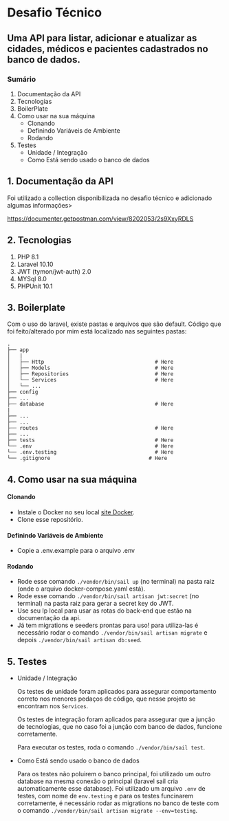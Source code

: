 # Desafio Técnico

## Uma API para listar, adicionar e atualizar as cidades, médicos e pacientes cadastrados no banco de dados.

### Sumário

1. Documentação da API
2. Tecnologias
3. BoilerPlate
4. Como usar na sua máquina
    - Clonando
    - Definindo Variáveis de Ambiente
    - Rodando
5. Testes
    - Unidade / Integração
    - Como Está sendo usado o banco de dados

## **1. Documentação da API**
Foi utilizado a collection disponibilizada no desafio técnico e adicionado algumas informações>

https://documenter.getpostman.com/view/8202053/2s9XxyRDLS

## **2. Tecnologias**
1. PHP 8.1
2. Laravel 10.10
3. JWT (tymon/jwt-auth) 2.0
4. MYSql 8.0
6. PHPUnit 10.1

## **3. Boilerplate**

Com o uso do laravel, existe pastas e arquivos que são default.
Código que foi feito/alterado por mim está localizado nas seguintes pastas:

```
.
├── app                    
│   |
│   ├── Http                                    # Here
│   ├── Models                                  # Here
│   ├── Repositories                            # Here
│   └── Services                                # Here
│   └── ... 
├── config
├── ...
├── database                                    # Here
|
├── ...               
├── ...
├── routes                                      # Here
├── ...
├── tests                                       # Here
└── .env                                        # Here
└── .env.testing                                # Here
└── .gitignore                                # Here
```

## **4. Como usar na sua máquina**

#### Clonando
- Instale o Docker no seu local [site Docker](https://docs.docker.com/desktop/).
- Clone  esse repositório.

#### Definindo Variáveis de Ambiente
- Copie a .env.example para o arquivo .env
#### Rodando

- Rode esse comando `./vendor/bin/sail up` (no terminal) na pasta raiz (onde o arquivo docker-compose.yaml está).
- Rode esse comando `./vendor/bin/sail artisan jwt:secret` (no terminal) na pasta raiz para gerar a secret key do JWT.
- Use seu Ip local para usar as rotas do back-end que estão na documentação da api.
- Já tem migrations e seeders prontas para uso! para utiliza-las é necessário rodar o comando `./vendor/bin/sail artisan migrate` e depois `./vendor/bin/sail artisan db:seed`.

## **5. Testes**
- Unidade / Integração

    Os testes de unidade foram aplicados para assegurar comportamento correto nos menores pedaços de código, que nesse projeto se encontram nos `Services`.

    Os testes de integração foram aplicados para assegurar que a junção de tecnologias, que no caso foi a junção com banco de dados, funcione corretamente.

    Para executar os testes, roda o comando `./vendor/bin/sail test`.

- Como Está sendo usado o banco de dados

    Para os testes não poluirem o banco principal, foi utilizado um outro database na mesma conexão o principal (laravel sail cria automaticamente esse database). Foi utilizado um arquivo `.env` de testes, com nome de `env.testing` e para os testes funcinarem corretamente, é necessário rodar as migrations no banco de teste com o comando `./vendor/bin/sail artisan migrate --env=testing`.
